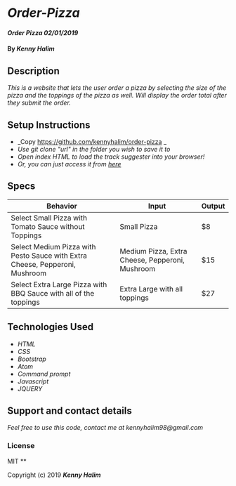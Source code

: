 # _Order-Pizza_

#### _Order Pizza 02/01/2019_

#### By _**Kenny Halim**_

## Description
_This is a website that lets the user order a pizza by selecting the size of the pizza and the toppings of the pizza as well. Will display the order total after they submit the order._

## Setup Instructions
* _Copy https://github.com/kennyhalim/order-pizza _
* _Use git clone "url" in the folder you wish to save it to_
* _Open index HTML to load the track suggester into your browser!_
* _Or, you can just access it from [here](https://kennyhalim.github.io/order-pizza)_

## Specs
|Behavior   |Input   |Output   |
|---|---|---|
| Select Small Pizza with Tomato Sauce without Toppings  | Small Pizza   | $8  |
| Select Medium Pizza with Pesto Sauce with Extra Cheese, Pepperoni, Mushroom  | Medium Pizza, Extra Cheese, Pepperoni, Mushroom  | $15  |
| Select Extra Large Pizza with BBQ Sauce with all of the toppings  | Extra Large with all toppings  | $27  |


## Technologies Used
* _HTML_
* _CSS_
* _Bootstrap_
* _Atom_
* _Command prompt_
* _Javascript_
* _JQUERY_

## Support and contact details
_Feel free to use this code, contact me at kennyhalim98@gmail.com_

### License
MIT
**

Copyright (c) 2019 **_Kenny Halim_**

